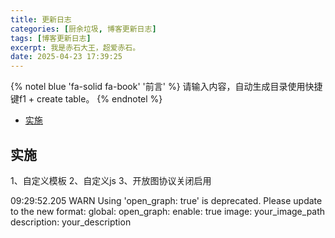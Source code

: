 ```yaml
---
title: 更新日志
categories: [厨余垃圾, 博客更新日志]
tags: [博客更新日志]
excerpt: 我是赤石大王，超爱赤石。
date: 2025-04-23 17:39:25
---
```


{% notel blue 'fa-solid fa-book' '前言' %}
请输入内容，自动生成目录使用快捷键f1 + create table。
{% endnotel %}

- [实施](#实施)

## 实施

1、自定义模板
2、自定义js
3、开放图协议关闭启用

09:29:52.205 WARN  Using 'open_graph: true' is deprecated. Please update to the new format:
global:
  open_graph:
    enable: true
    image: your_image_path
    description: your_description
